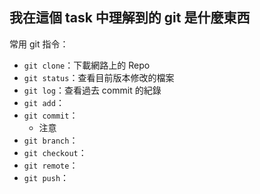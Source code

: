 我在這個 task 中理解到的 git 是什麼東西
---------------------------------------



常用 git 指令：

* `git clone`：下載網路上的 Repo
* `git status`：查看目前版本修改的檔案
* `git log`：查看過去 commit 的紀錄
* `git add`：
* `git commit`：
    * 注意
* `git branch`：
* `git checkout`：
* `git remote`：
* `git push`：